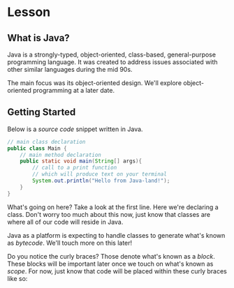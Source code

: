 # Lesson

## What is Java?

Java is a strongly-typed, object-oriented, class-based, general-purpose programming language. It was created to address issues associated with other similar languages during the mid 90s.

The main focus was its object-oriented design. We'll explore object-oriented programming at a later date.

## Getting Started

Below is a *source code* snippet written in Java.

```java
// main class declaration
public class Main {
    // main method declaration
    public static void main(String[] args){
        // call to a print function
        // which will produce text on your terminal
        System.out.println("Hello from Java-land!");
    }
}
```

What's going on here? Take a look at the first line. Here we're declaring a class. Don't worry too much about this now, just know that classes are where all of our code will reside in Java.

Java as a platform is expecting to handle classes to generate what's known as *bytecode*. We'll touch more on this later!

Do you notice the curly braces? Those denote what's known as a *block*. These blocks will be important later once we touch on what's known as *scope*. For now, just know that code will be placed within these curly braces like so:


```java


```